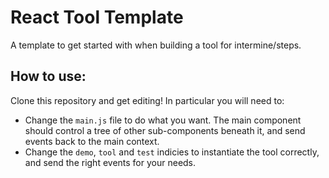 React Tool Template
====================

A template to get started with when building a tool for intermine/steps.

How to use:
-------------

Clone this repository and get editing! In particular you will need to:
 * Change the `main.js` file to do what you want. The main component should
   control a tree of other sub-components beneath it, and send events back to
   the main context.
 * Change the `demo`, `tool` and `test` indicies to instantiate the tool correctly, and send the
   right events for your needs.
